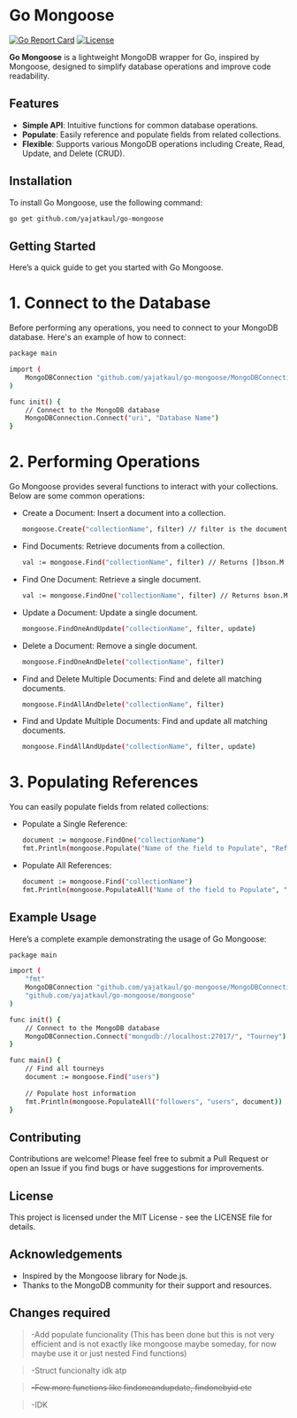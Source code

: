 # Go Mongoose

[![Go Report Card](https://goreportcard.com/badge/github.com/yajatkaul/go-mongoose)](https://goreportcard.com/report/github.com/yajatkaul/go-mongoose)
[![License](https://img.shields.io/badge/license-MIT-blue.svg)](LICENSE)

**Go Mongoose** is a lightweight MongoDB wrapper for Go, inspired by Mongoose, designed to simplify database operations and improve code readability.

## Features

- **Simple API**: Intuitive functions for common database operations.
- **Populate**: Easily reference and populate fields from related collections.
- **Flexible**: Supports various MongoDB operations including Create, Read, Update, and Delete (CRUD).

## Installation

To install Go Mongoose, use the following command:

```bash
go get github.com/yajatkaul/go-mongoose
```

## Getting Started
Here’s a quick guide to get you started with Go Mongoose.

# 1. Connect to the Database
Before performing any operations, you need to connect to your MongoDB database. Here's an example of how to connect:
```bash
package main

import (
    MongoDBConnection "github.com/yajatkaul/go-mongoose/MongoDBConnection"
)

func init() {
    // Connect to the MongoDB database
    MongoDBConnection.Connect("uri", "Database Name")
}
```

# 2. Performing Operations
Go Mongoose provides several functions to interact with your collections. Below are some common operations:
* Create a Document: Insert a document into a collection.

  ```bash
  mongoose.Create("collectionName", filter) // filter is the document to insert
  ```
* Find Documents: Retrieve documents from a collection.
  ```bash
  val := mongoose.Find("collectionName", filter) // Returns []bson.M
  ```
* Find One Document: Retrieve a single document.
  ```bash
  val := mongoose.FindOne("collectionName", filter) // Returns bson.M
  ```
* Update a Document: Update a single document.
  ```bash
  mongoose.FindOneAndUpdate("collectionName", filter, update)
  ```
* Delete a Document: Remove a single document.
  ```bash
  mongoose.FindOneAndDelete("collectionName", filter)
  ```
* Find and Delete Multiple Documents: Find and delete all matching documents.
  ```bash
  mongoose.FindAllAndDelete("collectionName", filter)
  ```
* Find and Update Multiple Documents: Find and update all matching documents.
  ```bash
  mongoose.FindAllAndUpdate("collectionName", filter, update)
  ```
# 3. Populating References
You can easily populate fields from related collections:
* Populate a Single Reference:
  ```bash
  document := mongoose.FindOne("collectionName")
  fmt.Println(mongoose.Populate("Name of the field to Populate", "Refference with which you want to populate", document))
  ```
* Populate All References:
  ```bash
  document := mongoose.Find("collectionName")
  fmt.Println(mongoose.PopulateAll("Name of the field to Populate", "Refference with which you want to populate", document))
  ```
## Example Usage
Here’s a complete example demonstrating the usage of Go Mongoose:
```bash
package main

import (
    "fmt"
    MongoDBConnection "github.com/yajatkaul/go-mongoose/MongoDBConnection"
	"github.com/yajatkaul/go-mongoose/mongoose"
)

func init() {
    // Connect to the MongoDB database
    MongoDBConnection.Connect("mongodb://localhost:27017/", "Tourney")
}

func main() {
    // Find all tourneys
    document := mongoose.Find("users")
    
    // Populate host information
    fmt.Println(mongoose.PopulateAll("followers", "users", document))
}
```
## Contributing
Contributions are welcome! Please feel free to submit a Pull Request or open an Issue if you find bugs or have suggestions for improvements.

## License
This project is licensed under the MIT License - see the LICENSE file for details.

## Acknowledgements
* Inspired by the Mongoose library for Node.js.
* Thanks to the MongoDB community for their support and resources.

## Changes required

> -Add populate funcionality (This has been done but this is not very efficient and is not exactly like mongoose maybe someday, for now maybe use it or just nested Find functions)

> -Struct funcionalty idk atp

> ~~-Few more functions like findoneandupdate, findonebyid etc~~

> -IDK

